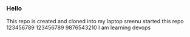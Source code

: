 ### Hello 
This repo is created and cloned into my laptop
sreenu started this repo 
123456789
123456789
9876543210
I am learning devops
